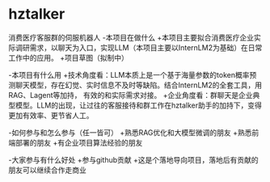 # hztalker
消费医疗客服群的伺服机器人
-本项目在做什么
  +本项目主要拟合消费医疗企业实际调研需求，以聊天为入口，实现LLM（本项目主要以InternLM2为基础）在日常工作中的应用。
  +项目草图（拟制中）

-本项目有什么用
  +技术角度看：LLM本质上是一个基于海量参数的token概率预测聊天模型，存在幻觉、实时信息不及时等缺陷。结合InternLM2的全套工具，用RAG、Lagent等加持，
  有效的和实际需求对接。
  +企业角度看：群聊天是企业典型模型。LLM的出现，让过往的客服接待和群工作在hztalker助手的加持下，变得更加有效率、更节省人工。

-如何参与和怎么参与（任一皆可）
  +熟悉RAG优化和大模型微调的朋友
  +熟悉前端部署的朋友
  +有企业项目算法经验的朋友
  
-大家参与有什么好处
  +参与github贡献
  +这是个落地导向项目，落地后有贡献的朋友可以继续合作走商业
